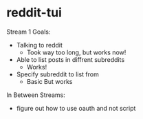 # reddit-tui

Stream 1 Goals:
* Talking to reddit
    * Took way too long, but works now! 
* Able to list posts in diffrent subreddits
    * Works!
* Specify subreddit to list from
    * Basic But works

In Between Streams: 
* figure out how to use oauth and not script
